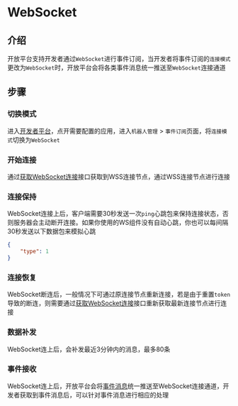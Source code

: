 # WebSocket

## 介绍

开放平台支持开发者通过`WebSocket`进行事件订阅，当开发者将事件订阅的`连接模式`更改为`WebSocket`时，开放平台会将各类事件消息统一推送至`WebSocket`连接通道

## 步骤

### 切换模式

进入[开发者平台](https://doker.imdodo.com/)，点开需要配置的应用，进入`机器人管理` > `事件订阅`页面，将`连接模式`切换为`WebSocket`

### 开始连接

通过[获取WebSocket连接](../api/event.md#获取websocket连接)接口获取到WSS连接节点，通过WSS连接节点进行连接

### 连接保持

WebSocket连接上后，客户端需要30秒发送一次`ping`心跳包来保持连接状态，否则服务器会主动断开连接。如果你使用的WS组件没有自动心跳，你也可以每间隔30秒发送以下数据包来模拟心跳

```json
{
    "type": 1
}
```

### 连接恢复

WebSocket断连后，一般情况下可通过原连接节点重新连接，若是由于重置`token`导致的断连，则需要通过[获取WebSocket连接](../api/event.md#获取websocket连接)接口重新获取最新连接节点进行连接

### 数据补发

WebSocket连上后，会补发最近3分钟内的消息，最多80条

### 事件接收

WebSocket连上后，开放平台会将[事件消息](./event.md)统一推送至WebSocket连接通道，开发者获取到事件消息后，可以针对事件消息进行相应的处理